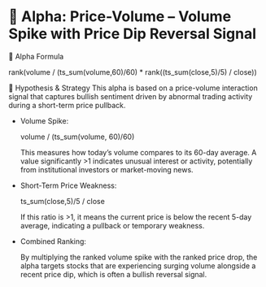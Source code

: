 # 📌 Alpha: Price-Volume – Volume Spike with Price Dip Reversal Signal
🧮 Alpha Formula

rank(volume / (ts_sum(volume,60)/60) * rank((ts_sum(close,5)/5) / close))

🧠 Hypothesis & Strategy
This alpha is based on a price-volume interaction signal that captures bullish sentiment driven by abnormal trading activity during a short-term price pullback.
- Volume Spike:

  volume / (ts_sum(volume, 60)/60)

  This measures how today’s volume compares to its 60-day average. A value significantly >1 indicates unusual interest or activity, potentially from institutional investors or market-moving news.

- Short-Term Price Weakness:

  ts_sum(close,5)/5 / close

  If this ratio is >1, it means the current price is below the recent 5-day average, indicating a pullback or temporary weakness.

- Combined Ranking:

  By multiplying the ranked volume spike with the ranked price drop, the alpha targets stocks that are experiencing surging volume alongside a recent price dip, which is often a bullish reversal signal.
